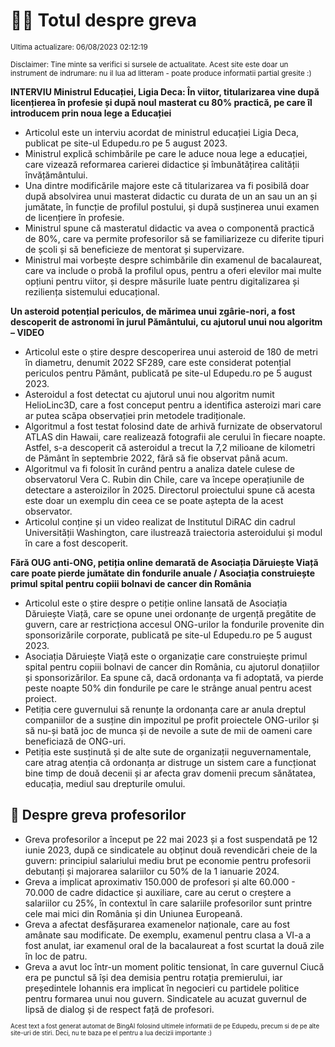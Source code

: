 # 👩‍🏫 Totul despre greva
<sub>Ultima actualizare: 06/08/2023 02:12:19</sub>

<sub>Disclaimer: Tine minte sa verifici si sursele de actualitate. Acest site este doar un instrument de indrumare: nu il lua ad litteram - poate produce informatii partial gresite :)</sub>

**INTERVIU Ministrul Educației, Ligia Deca: În viitor, titularizarea vine după licențierea în profesie și după noul masterat cu 80% practică, pe care îl introducem prin noua lege a Educației**

- Articolul este un interviu acordat de ministrul educației Ligia Deca, publicat pe site-ul Edupedu.ro pe 5 august 2023.
- Ministrul explică schimbările pe care le aduce noua lege a educației, care vizează reformarea carierei didactice și îmbunătățirea calității învățământului.
- Una dintre modificările majore este că titularizarea va fi posibilă doar după absolvirea unui masterat didactic cu durata de un an sau un an și jumătate, în funcție de profilul postului, și după susținerea unui examen de licențiere în profesie.
- Ministrul spune că masteratul didactic va avea o componentă practică de 80%, care va permite profesorilor să se familiarizeze cu diferite tipuri de școli și să beneficieze de mentorat și supervizare.
- Ministrul mai vorbește despre schimbările din examenul de bacalaureat, care va include o probă la profilul opus, pentru a oferi elevilor mai multe opțiuni pentru viitor, și despre măsurile luate pentru digitalizarea și reziliența sistemului educațional.

**Un asteroid potențial periculos, de mărimea unui zgârie-nori, a fost descoperit de astronomi în jurul Pământului, cu ajutorul unui nou algoritm – VIDEO**

- Articolul este o știre despre descoperirea unui asteroid de 180 de metri în diametru, denumit 2022 SF289, care este considerat potențial periculos pentru Pământ, publicată pe site-ul Edupedu.ro pe 5 august 2023.
- Asteroidul a fost detectat cu ajutorul unui nou algoritm numit HelioLinc3D, care a fost conceput pentru a identifica asteroizi mari care ar putea scăpa observației prin metodele tradiționale.
- Algoritmul a fost testat folosind date de arhivă furnizate de observatorul ATLAS din Hawaii, care realizează fotografii ale cerului în fiecare noapte. Astfel, s-a descoperit că asteroidul a trecut la 7,2 milioane de kilometri de Pământ în septembrie 2022, fără să fie observat până acum.
- Algoritmul va fi folosit în curând pentru a analiza datele culese de observatorul Vera C. Rubin din Chile, care va începe operațiunile de detectare a asteroizilor în 2025. Directorul proiectului spune că acesta este doar un exemplu din ceea ce se poate aștepta de la acest observator.
- Articolul conține și un video realizat de Institutul DiRAC din cadrul Universității Washington, care ilustrează traiectoria asteroidului și modul în care a fost descoperit.

**Fără OUG anti-ONG, petiția online demarată de Asociația Dăruiește Viață care poate pierde jumătate din fondurile anuale / Asociația construiește primul spital pentru copiii bolnavi de cancer din România**

- Articolul este o știre despre o petiție online lansată de Asociația Dăruiește Viață, care se opune unei ordonanțe de urgență pregătite de guvern, care ar restricționa accesul ONG-urilor la fondurile provenite din sponsorizările corporate, publicată pe site-ul Edupedu.ro pe 5 august 2023.
- Asociația Dăruiește Viață este o organizație care construiește primul spital pentru copiii bolnavi de cancer din România, cu ajutorul donațiilor și sponsorizărilor. Ea spune că, dacă ordonanța va fi adoptată, va pierde peste noapte 50% din fondurile pe care le strânge anual pentru acest proiect.
- Petiția cere guvernului să renunțe la ordonanța care ar anula dreptul companiilor de a susține din impozitul pe profit proiectele ONG-urilor și să nu-și bată joc de munca și de nevoile a sute de mii de oameni care beneficiază de ONG-uri.
- Petiția este susținută și de alte sute de organizații neguvernamentale, care atrag atenția că ordonanța ar distruge un sistem care a funcționat bine timp de două decenii și ar afecta grav domenii precum sănătatea, educația, mediul sau drepturile omului.

## 🏫 Despre greva profesorilor

- Greva profesorilor a început pe 22 mai 2023 și a fost suspendată pe 12 iunie 2023, după ce sindicatele au obținut două revendicări cheie de la guvern: principiul salariului mediu brut pe economie pentru profesorii debutanți și majorarea salariilor cu 50% de la 1 ianuarie 2024.
- Greva a implicat aproximativ 150.000 de profesori și alte 60.000 - 70.000 de cadre didactice și auxiliare, care au cerut o creștere a salariilor cu 25%, în contextul în care salariile profesorilor sunt printre cele mai mici din România și din Uniunea Europeană.
- Greva a afectat desfășurarea examenelor naționale, care au fost amânate sau modificate. De exemplu, examenul pentru clasa a VI-a a fost anulat, iar examenul oral de la bacalaureat a fost scurtat la două zile în loc de patru.
- Greva a avut loc într-un moment politic tensionat, în care guvernul Ciucă era pe punctul să își dea demisia pentru rotația premierului, iar președintele Iohannis era implicat în negocieri cu partidele politice pentru formarea unui nou guvern. Sindicatele au acuzat guvernul de lipsă de dialog și de respect față de profesori.


<sub><sub>Acest text a fost generat automat de BingAI folosind ultimele informatii de pe Edupedu, precum si de pe alte site-uri de stiri. Deci, nu te baza pe el pentru a lua decizii importante :)</sub></sub>
